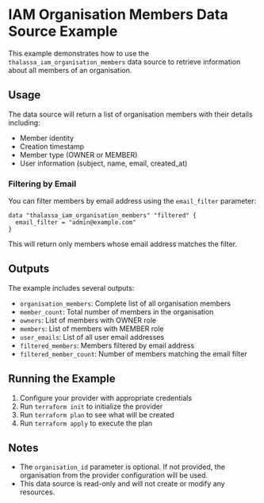 # IAM Organisation Members Data Source Example

This example demonstrates how to use the `thalassa_iam_organisation_members` data source to retrieve information about all members of an organisation.

## Usage

The data source will return a list of organisation members with their details including:

- Member identity
- Creation timestamp
- Member type (OWNER or MEMBER)
- User information (subject, name, email, created_at)

### Filtering by Email

You can filter members by email address using the `email_filter` parameter:

```hcl
data "thalassa_iam_organisation_members" "filtered" {
  email_filter = "admin@example.com"
}
```

This will return only members whose email address matches the filter.

## Outputs

The example includes several outputs:

- `organisation_members`: Complete list of all organisation members
- `member_count`: Total number of members in the organisation
- `owners`: List of members with OWNER role
- `members`: List of members with MEMBER role
- `user_emails`: List of all user email addresses
- `filtered_members`: Members filtered by email address
- `filtered_member_count`: Number of members matching the email filter

## Running the Example

1. Configure your provider with appropriate credentials
2. Run `terraform init` to initialize the provider
3. Run `terraform plan` to see what will be created
4. Run `terraform apply` to execute the plan

## Notes

- The `organisation_id` parameter is optional. If not provided, the organisation from the provider configuration will be used.
- This data source is read-only and will not create or modify any resources.
